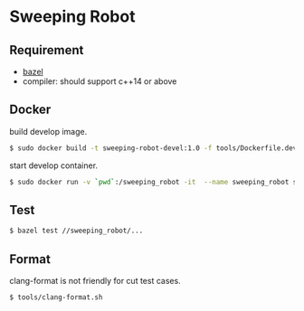 # Sweeping Robot 

## Requirement

- [bazel](https://www.bazel.build)
- compiler: should support c++14 or above

## Docker

build develop image.

```bash
$ sudo docker build -t sweeping-robot-devel:1.0 -f tools/Dockerfile.devel .
```

start develop container.

```bash
$ sudo docker run -v `pwd`:/sweeping_robot -it  --name sweeping_robot sweeping-robot-devel:1.0
```

## Test 

```bash
$ bazel test //sweeping_robot/...
```

## Format

clang-format is not friendly for cut test cases. 

```bash
$ tools/clang-format.sh
```
